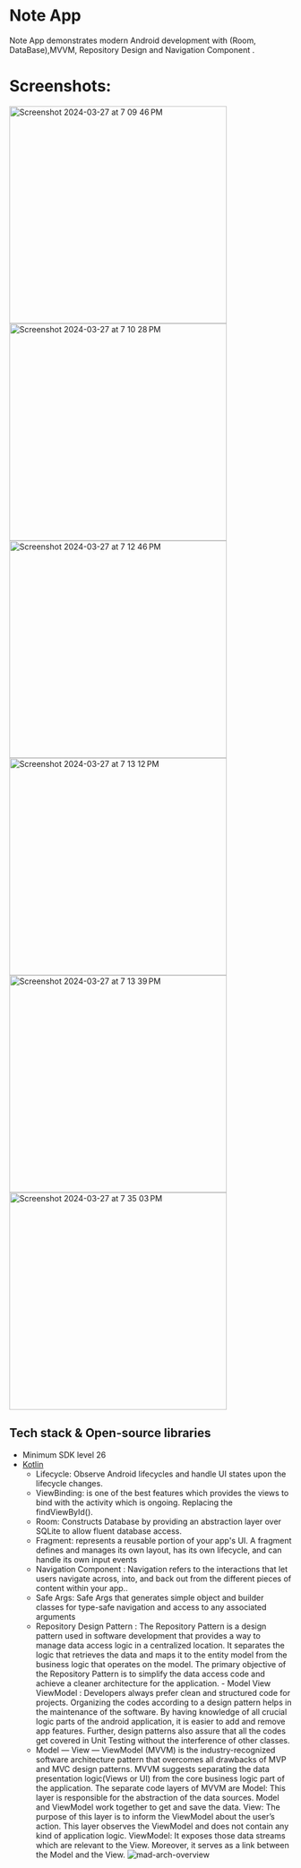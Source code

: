 <h1>Note App</h1>

<p >  
Note App demonstrates modern Android development with (Room, DataBase),MVVM, Repository Design and Navigation Component  . 
</p>

# Screenshots:
<img width="388" alt="Screenshot 2024-03-27 at 7 09 46 PM" src="https://github.com/Nour5Eldin/News/assets/145837378/fbb6ed78-73f3-4497-bad1-552bff3a9f19">
<img width="388" alt="Screenshot 2024-03-27 at 7 10 28 PM" src="https://github.com/Nour5Eldin/News/assets/145837378/36ea1317-459f-42db-9ecb-19ca14c9b8a9">
<img width="388" alt="Screenshot 2024-03-27 at 7 12 46 PM" src="https://github.com/Nour5Eldin/News/assets/145837378/bf26f204-d24e-4727-8d77-e06a7c9a82d9">
<img width="388" alt="Screenshot 2024-03-27 at 7 13 12 PM" src="https://github.com/Nour5Eldin/News/assets/145837378/a3d41489-d16e-4c63-a1c1-eb24b9226ffa">
<img width="388" alt="Screenshot 2024-03-27 at 7 13 39 PM" src="https://github.com/Nour5Eldin/News/assets/145837378/e6d88648-6849-41ac-ae41-2e6500574fd4">
<img width="388" alt="Screenshot 2024-03-27 at 7 35 03 PM" src="https://github.com/Nour5Eldin/News/assets/145837378/c2b44790-775a-491e-b1c6-6c5dd712d2b5">

## Tech stack & Open-source libraries
- Minimum SDK level 26
- [Kotlin](https://kotlinlang.org/)
  - Lifecycle: Observe Android lifecycles and handle UI states upon the lifecycle changes.
  - ViewBinding: is one of the best features which provides the views to bind with the activity which is ongoing. Replacing the findViewById().
  - Room: Constructs Database by providing an abstraction layer over SQLite to allow fluent database access.
  - Fragment: represents a reusable portion of your app's UI. A fragment defines and manages its own layout, has its own lifecycle, and can handle its own input events
  - Navigation Component : Navigation refers to the interactions that let users navigate across, into, and back out from the different pieces of content within your app..
  - Safe Args: Safe Args that generates simple object and builder classes for type-safe navigation and access to any associated arguments
  - Repository Design Pattern : The Repository Pattern is a design pattern used in software development that provides a way to manage data access logic in a centralized location. It separates the logic that retrieves 
   the data and maps it to the entity model from the business logic that operates on the model. The primary objective of the Repository Pattern is to simplify the data access code and achieve a cleaner architecture 
   for the application.  - Model View ViewModel : Developers always prefer clean and structured code for projects. Organizing the codes according to a design pattern helps in the maintenance of the software. By having 
    knowledge of all crucial logic parts of the android application,
    it is easier to add and remove app features. Further, design patterns also assure that all the codes get covered in Unit Testing without the interference of other classes.
  - Model — View — ViewModel (MVVM) is the industry-recognized software architecture pattern that overcomes all drawbacks of MVP and MVC design patterns. MVVM suggests separating the data presentation logic(Views or 
    UI) from the core business logic part of the application. 
    The separate code layers of MVVM are Model: This layer is responsible for the abstraction of the data sources. Model and ViewModel work together to get and save the data.
    View: The purpose of this layer is to inform the ViewModel about the user’s action. This layer observes the ViewModel and does not contain any kind of application logic.
    ViewModel: It exposes those data streams which are relevant to the View. Moreover, it serves as a link between the Model and the View.
    ![mad-arch-overview](https://github.com/Nour5Eldin/News/assets/145837378/bb74ba4b-6d32-4241-80a3-c0da82cdb4ed)
